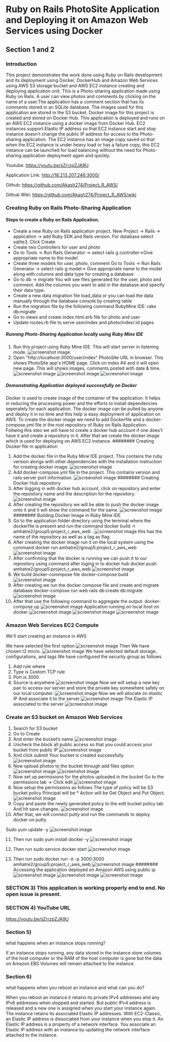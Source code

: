# Ruby on Rails PhotoSite Application and Deploying it on Amazon Web Services using Docker

## Section 1 and 2

### Introduction
This project demonstrates the work done using Ruby on Rails development and its deployment using Docker, DockerHub and Amazon Web Services using AWS S3 storage bucket and AWS EC2 instance creating and deploying application onit.
This is a Photo-sharing application made using Ruby on Rails. 
A user can view photos and comments by clicking on the name of a user.The application has a comment section that has its comments stored in an SQLite database. The images used for this application are stored in the S3 bucket. Docker image for this project is created and stored on Docker Hub. This application is deployed and runs on an AWS EC2 instance using a docker image from Docker Hub.
EC2 instances support Elastic IP address so that EC2 instance start and stop instance doesn't change the public IP address for access to the Photo-sharing application.
The EC2 instance has an image copy saved so that when the EC2 instance is under heavy load or has a failure copy, this EC2 instance can be launched for load balancing without the need for Photo-sharing application deployment again and quickly.

Youtube: https://youtu.be/sZrrzpZJA9U

Application Link: http://18.213.207.246:3000/

Github: https://github.com/Akash274/Project_R_AWS/

Github Wiki: https://github.com/Akash274/Project_R_AWS/wiki

### Creating Ruby on Rails Photo-Sharing Application
#### Steps to create a Ruby on Rails Application.
* Create a new Ruby on Rails application project.
  New Project -> Rails -> application -> add Ruby SDK and Rails version. For database select sqlite3. Click Create
* Create two Controllers for user and photo
* Go to Tools -> Run Rails Generator -> select rails g controller->Give appropriate name to the model
* Create three models for user, photo, comment
  Go to Tools -> Run Rails Generator -> select rails g model-> Give appropriate name to the model along with columns and data type  for creating a database
* Go to
  db -> migrate 
You will see files generated for the user, photo and comment. Add the columns you want to add in the database and specify their data type. 
* Create a new data migration file load_data or you can load the data manually through the database console by creating table
* Run the migration file by the following command RubyMine IDE: 
  rake db:migrate
* Go to views and create index.html.erb file for photo and user 
* Update routes.rb file to serve user/index and photo/index/:id pages
##### Running Photo-Sharing Application locally using Ruby Mine IDE
1. Run this project using Ruby Mine IDE. This will start server in listening mode.
![screenshot image](screenshot1.png)
2. Open "http://localhost:3000/user/index" PhotoSite URL in browser. This shows PhotoSite app's HOME page.
Click on index #4 and it will open new page. This will shows images, comments posted with date & time.
![screenshot image](screenshot2.png)
![screenshot image](screenshot3.png)
![screenshot image](screenshot4.png)

##### Demonstrating Application deployed successfully on Docker
Docker is used to create image of the container of the application. It helps in reducing the processing power and the efforts to install dependencies seperately for each application. The docker image can be pulled by anyone and deploy it in no time and this help is easy deployment of application on AWS.
To create the docker image we need to add Dockerfile and a docker-compose.yml file in the root repository of Ruby on Rails Application. Follwing this steo we will have to create a docker hub account if one does't have it and create a repository in it.
After that we create the docker image which is used for deploying on AWS EC2 instance.
######## Creating Docker file in application
1. Add the docker file in the Ruby Mine IDE project. This contains the ruby version alongs with other dependencies with the installation instruction for creating docker image.
![screenshot image](screenshot5.png)
2. Add docker-compose.yml file in the project. This contains version and rails server port information.
![screenshot image](screenshot6.png)
######## Creating Docker Hub repository
1. After logging in with docker hub account, click on repository and enter the repository name and the description for the repository.
![screenshot image](screenshot7.png)
2. After creating the repository we will be able to push the docker image onto it and it will show the command for the same.
![screenshot image](screenshot8.png)
######## Building Docker Image in Ruby Mine IDE
1. Go to the application folder directory using the terminal where the dockerfile is present and run the command
  docker build -t amhatre2/group5:project_r_aws_web .
 ![screenshot image](screenshot9.png)
  this has the name of the repository as well as a tag as flag 
2. After creating the docker image run it on the local system using the command
  docker run amhatre2/group5:project_r_aws_web
![screenshot image](screenshot10.png)
3. After confirming that the docker is running we can push it to our repository using command after loging in to docker hub 
  docker push amhatre2/group5:project_r_aws_web
![screenshot image](screenshot11.png)
4. We build docker-commpose file
docker-compose build
![screenshot image](screenshot12.png)
5. After creating we run the docker compose file and create and migrate database
docker-compose run web rails db:create db:migrate
![screenshot image](screenshot13.png)
6. After that use the following command to aggregate the output.
docker-compose up
![screenshot image](screenshot14.png)
Application running on local host on docker
![screenshot image](screenshot15.png)
![screenshot image](screenshot16.png)
![screenshot image](screenshot17.png)

### Amazon Web Services EC2 Compute
We'll start creating an instance in AWS

We have selected the first option
![screenshot image](Picture1.png)
Then We have chosen t2 micro.
![screenshot image](Picture2.png)
We have selected default storage, configurations, and tags
We have configured the security group as follows
1. Add rule where 
2. Type is Custom TCP rule
3. Port is 3000
4. Source is anywhere
![screenshot image](Picture3.png)
Now we will setup a new key pair to access our server and store the private key somewhere safely on our local computer.
![screenshot image](Picture4.png)
Now we will allocate on elastic IP 
And associate it to the server
![screenshot image](Picture5.png)
The Elastic IP associated to the server 
![screenshot image](Picture6.png)
### Create an S3 bucket on Amazon Web Services
1. Search for S3 bucket
2. Go to Create
3. And enter the bucket’s name
![screenshot image](Picture7.png)
4. Uncheck the block all public access so that you could access your bucket from public IP
![screenshot image](Picture8.png)
5. And click submit
Your bucket is created successfully
![screenshot image](Picture9.png)
6. Now upload photos to the bucket through add files option
![screenshot image](Picture10.png)
![screenshot image](Picture11.png)
7. Now set up permissions for the photos uploaded in the bucket
Go to the permissions tab -> Click edit
![screenshot image](Picture12.png)
8. Now setup the permissions as follows
The type of policy will be S3 bucket policy
Principal will be *
Action will be Get Object and Put Object.
![screenshot image](Picture13.png)
9. Copy and paste the newly generated policy to the edit bucket policy tab
And hit save changes.
![screenshot image](Picture14.png)
10. After that, we will connect putty and run the commands to deploy docker on putty

Sudo yum update -y
![screenshot image](Picture15.png)

11. Then run 
sudo yum install docker -y
![screenshot image](Picture16.png)

12. Then run 
sudo service docker start
![screenshot image](Picture17.png)

13. Then run 
sudo docker run -it -p 3000:3000 amhatre2/group5:project_r_aws_web
![screenshot image](Picture18.png)
######## Accessing the application deployed on Amazon AWS using public ip
![screenshot image](Picture19.png)
![screenshot image](Picture20.png)
![screenshot image](Picture21.png)

### SECTION 3) This application is working properly end to end. No open issue is present.

### SECTION 4)  YouTube URL
https://youtu.be/sZrrzpZJA9U


### Section 5)
what happens when an instance stops running?

If an instance stops running, any data stored in the instance store volumes of the host computer or the RAM of the host computer is gone but the data on Amazon EBS Volumes will remain attached to the instance.


### Section 6)
what happens when you reboot an instance and what can you do?

When you reboot an instance it retains its private IPv4 addresses and any IPv6 addresses when stopped and started. But public IPv4 address is released and a new one is assigned when you start your instance again. 
The instance retains its associated Elastic IP addresses.  With EC2-Classic, an Elastic IP address is dissociated from your instance when you stop it. An Elastic IP address is a property of a network interface. You associate an Elastic IP address with an instance by updating the network interface attached to the instance.

